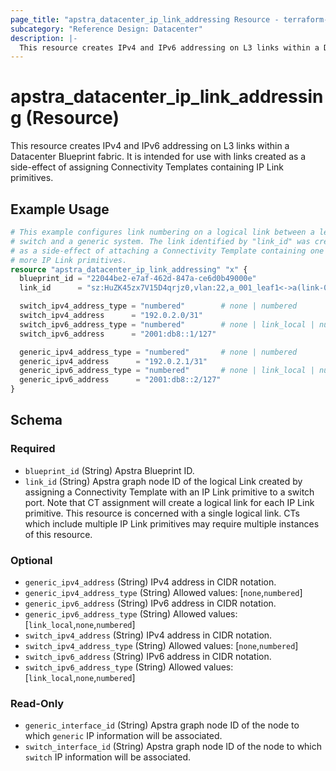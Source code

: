 ```yaml
---
page_title: "apstra_datacenter_ip_link_addressing Resource - terraform-provider-apstra"
subcategory: "Reference Design: Datacenter"
description: |-
  This resource creates IPv4 and IPv6 addressing on L3 links within a Datacenter Blueprint fabric. It is intended for use with links created as a side-effect of assigning Connectivity Templates containing IP Link primitives.
---
```


# apstra_datacenter_ip_link_addressing (Resource)

This resource creates IPv4 and IPv6 addressing on L3 links within a Datacenter Blueprint fabric. It is intended for use with links created as a side-effect of assigning Connectivity Templates containing IP Link primitives.


## Example Usage

```terraform
# This example configures link numbering on a logical link between a leaf
# switch and a generic system. The link identified by "link_id" was created
# as a side-effect of attaching a Connectivity Template containing one or
# more IP Link primitives.
resource "apstra_datacenter_ip_link_addressing" "x" {
  blueprint_id = "22044be2-e7af-462d-847a-ce6d0b49000e"
  link_id      = "sz:HuZK45zx7V15D4qrjz0,vlan:22,a_001_leaf1<->a(link-000000001)[1]"

  switch_ipv4_address_type = "numbered"        # none | numbered
  switch_ipv4_address      = "192.0.2.0/31"
  switch_ipv6_address_type = "numbered"        # none | link_local | numbered
  switch_ipv6_address      = "2001:db8::1/127"

  generic_ipv4_address_type = "numbered"       # none | numbered
  generic_ipv4_address      = "192.0.2.1/31"
  generic_ipv6_address_type = "numbered"       # none | link_local | numbered
  generic_ipv6_address      = "2001:db8::2/127"
}
```

<!-- schema generated by tfplugindocs -->
## Schema

### Required

- `blueprint_id` (String) Apstra Blueprint ID.
- `link_id` (String) Apstra graph node ID of the logical Link created by assigning a Connectivity Template with an IP Link primitive to a switch port. Note that CT assignment will create a logical link for each IP Link primitive. This resource is concerned with a single logical link. CTs which include multiple IP Link primitives may require multiple instances of this resource.

### Optional

- `generic_ipv4_address` (String) IPv4 address in CIDR notation.
- `generic_ipv4_address_type` (String) Allowed values: [`none`,`numbered`]
- `generic_ipv6_address` (String) IPv6 address in CIDR notation.
- `generic_ipv6_address_type` (String) Allowed values: [`link_local`,`none`,`numbered`]
- `switch_ipv4_address` (String) IPv4 address in CIDR notation.
- `switch_ipv4_address_type` (String) Allowed values: [`none`,`numbered`]
- `switch_ipv6_address` (String) IPv6 address in CIDR notation.
- `switch_ipv6_address_type` (String) Allowed values: [`link_local`,`none`,`numbered`]

### Read-Only

- `generic_interface_id` (String) Apstra graph node ID of the node to which `generic` IP information will be associated.
- `switch_interface_id` (String) Apstra graph node ID of the node to which `switch` IP information will be associated.



